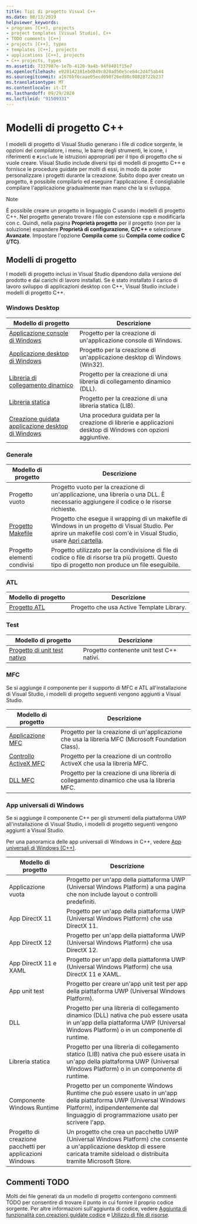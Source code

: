 ```yaml
---
title: Tipi di progetto Visual C++
ms.date: 08/13/2019
helpviewer_keywords:
- programs [C++], projects
- project templates [Visual Studio], C++
- TODO comments [C++]
- projects [C++], types
- templates [C++], projects
- applications [C++], projects
- C++ projects, types
ms.assetid: 7337987e-1e7b-4120-9a4b-94f0401f15e7
ms.openlocfilehash: e929142181ebd849c820ad50e5ce64c2d4f5ab44
ms.sourcegitcommit: a1676bf6caae05ecd698f26ed80c08828722b237
ms.translationtype: MT
ms.contentlocale: it-IT
ms.lasthandoff: 09/29/2020
ms.locfileid: "91509331"
---
```

# <a name="c-project-templates"></a>Modelli di progetto C++

I modelli di progetto di Visual Studio generano i file di codice sorgente, le opzioni del compilatore, i menu, le barre degli strumenti, le icone, i riferimenti e `#include` le istruzioni appropriati per il tipo di progetto che si vuole creare. Visual Studio include diversi tipi di modelli di progetto C++ e fornisce le procedure guidate per molti di essi, in modo da poter personalizzare i progetti durante la creazione. Subito dopo aver creato un progetto, è possibile compilarlo ed eseguire l'applicazione. È consigliabile compilare l'applicazione gradualmente man mano che la si sviluppa.

> [!NOTE]
> È possibile creare un progetto in linguaggio C usando i modelli di progetto C++. Nel progetto generato trovare i file con estensione cpp e modificarla con c. Quindi, nella pagina **Proprietà progetto** per il progetto (non per la soluzione) espandere **Proprietà di configurazione**, **C/C++** e selezionare **Avanzate**. Impostare l'opzione **Compila come** su **Compila come codice C (/TC)**.

## <a name="project-templates"></a>Modelli di progetto

I modelli di progetto inclusi in Visual Studio dipendono dalla versione del prodotto e dai carichi di lavoro installati. Se è stato installato il carico di lavoro sviluppo di applicazioni desktop con C++, Visual Studio include i modelli di progetto C++.

### <a name="windows-desktop"></a>Windows Desktop

|Modello di progetto|Descrizione|
|----------------------|-----------------------------|
|[Applicazione console di Windows](../../windows/overview-of-windows-programming-in-cpp.md)|Progetto per la creazione di un'applicazione console di Windows.|
|[Applicazione desktop di Windows](../../windows/walkthrough-creating-windows-desktop-applications-cpp.md)|Progetto per la creazione di un'applicazione desktop di Windows (Win32).|
|[Libreria di collegamento dinamico](../walkthrough-creating-and-using-a-dynamic-link-library-cpp.md)|Progetto per la creazione di una libreria di collegamento dinamico (DLL).|
|[Libreria statica](../walkthrough-creating-and-using-a-static-library-cpp.md)|Progetto per la creazione di una libreria statica (LIB).|
|[Creazione guidata applicazione desktop di Windows](../../windows/windows-desktop-wizard.md)|Una procedura guidata per la creazione di librerie e applicazioni desktop di Windows con opzioni aggiuntive.|

### <a name="general"></a>Generale

|Modello di progetto|Descrizione|
|----------------------|-----------------------------|
|Progetto vuoto|Progetto vuoto per la creazione di un'applicazione, una libreria o una DLL. È necessario aggiungere il codice o le risorse richieste.|
|[Progetto Makefile](creating-a-makefile-project.md)|Progetto che esegue il wrapping di un makefile di Windows in un progetto di Visual Studio. Per aprire un makefile così com'è in Visual Studio, usare [Apri cartella](../open-folder-projects-cpp.md).|
|Progetto elementi condivisi|Progetto utilizzato per la condivisione di file di codice o file di risorse tra più progetti. Questo tipo di progetto non produce un file eseguibile.|

### <a name="atl"></a>ATL

|Modello di progetto|Descrizione|
|----------------------|-----------------------------|
|[Progetto ATL](../../atl/reference/creating-an-atl-project.md)|Progetto che usa Active Template Library.|

### <a name="test"></a>Test

|Modello di progetto|Descrizione|
|----------------------|-----------------------------|
|[Progetto di unit test nativo](/visualstudio/test/writing-unit-tests-for-c-cpp-with-the-microsoft-unit-testing-framework-for-cpp)|Progetto contenente unit test C++ nativi.|

### <a name="mfc"></a>MFC

Se si aggiunge il componente per il supporto di MFC e ATL all'installazione di Visual Studio, i modelli di progetto seguenti vengono aggiunti a Visual Studio.

|Modello di progetto|Descrizione|
|----------------------|-----------------------------|
|[Applicazione MFC](../../mfc/reference/creating-an-mfc-application.md)|Progetto per la creazione di un'applicazione che usa la libreria MFC (Microsoft Foundation Class).|
|[Controllo ActiveX MFC](../../mfc/reference/creating-an-mfc-activex-control.md)|Progetto per la creazione di un controllo ActiveX che usa la libreria MFC.|
|[DLL MFC](../../mfc/reference/creating-an-mfc-dll-project.md)|Progetto per la creazione di una libreria di collegamento dinamico che usa la libreria MFC.|

### <a name="windows-universal-apps"></a>App universali di Windows

Se si aggiunge il componente C++ per gli strumenti della piattaforma UWP all'installazione di Visual Studio, i modelli di progetto seguenti vengono aggiunti a Visual Studio.

Per una panoramica delle app universali di Windows in C++, vedere [App universali di Windows (C++)](../../cppcx/universal-windows-apps-cpp.md).

|Modello di progetto|Descrizione|
|----------------------|-----------------------------|
|Applicazione vuota|Progetto per un'app della piattaforma UWP (Universal Windows Platform) a una pagina che non include layout o controlli predefiniti.|
|App DirectX 11|Progetto per un'app della piattaforma UWP (Universal Windows Platform) che usa DirectX 11.|
|App DirectX 12|Progetto per un'app della piattaforma UWP (Universal Windows Platform) che usa DirectX 12.|
|App DirectX 11 e XAML|Progetto per un'app della piattaforma UWP (Universal Windows Platform) che usa DirectX 11 e XAML.|
|App unit test|Progetto per creare un'app unit test per app della piattaforma UWP (Universal Windows Platform).|
|DLL|Progetto per una libreria di collegamento dinamico (DLL) nativa che può essere usata in un'app della piattaforma UWP (Universal Windows Platform) o in un componente di runtime.|
|Libreria statica|Progetto per una libreria di collegamento statico (LIB) nativa che può essere usata in un'app della piattaforma UWP (Universal Windows Platform) o in un componente di runtime.|
|Componente Windows Runtime|Progetto per un componente Windows Runtime che può essere usato in un'app della piattaforma UWP (Universal Windows Platform), indipendentemente dal linguaggio di programmazione usato per scrivere l'app.|
|Progetto di creazione pacchetti per applicazioni Windows|Un progetto che crea un pacchetto UWP (Universal Windows Platform) che consente a un'applicazione desktop di essere caricata tramite sideload o distribuita tramite Microsoft Store.|

## <a name="todo-comments"></a>Commenti TODO

Molti dei file generati da un modello di progetto contengono commenti TODO per consentire di trovare il punto in cui fornire il proprio codice sorgente. Per altre informazioni sull'aggiunta di codice, vedere [Aggiunta di funzionalità con creazioni guidate codice](../../ide/adding-functionality-with-code-wizards-cpp.md) e [Utilizzo di file di risorse](../../windows/working-with-resource-files.md).
